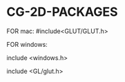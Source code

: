 # CG-2D-PACKAGES

FOR mac: #include<GLUT/GLUT.h>

FOR windows: 

include <windows.h>

include <GL/glut.h>
